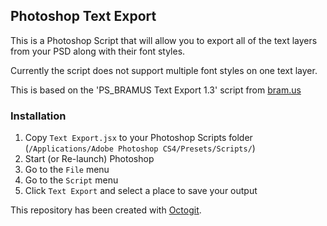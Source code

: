 ## Photoshop Text Export

This is a Photoshop Script that will allow you to export all of the text layers from your PSD along with their font styles.

Currently the script does not support multiple font styles on one text layer.

This is based on the 'PS_BRAMUS Text Export 1.3' script from [bram.us](http://www.bram.us/2008/03/16/ps_bramustextexport-13-automatically-export-all-text-layers-from-photoshop-psd-to-a-text-file/)


### Installation

1. Copy `Text Export.jsx` to your Photoshop Scripts folder (`/Applications/Adobe Photoshop CS4/Presets/Scripts/`)
2. Start (or Re-launch) Photoshop
3. Go to the `File` menu
4. Go to the `Script` menu
5. Click `Text Export` and select a place to save your output

This repository has been created with [Octogit](http://myusuf3.github.com/octogit/).